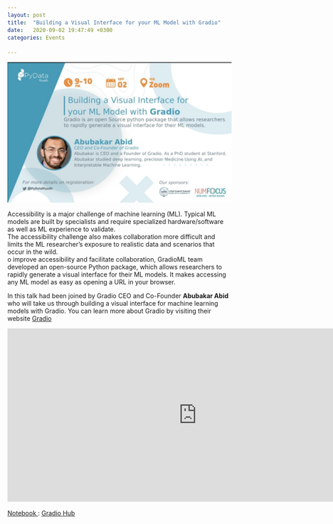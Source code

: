 ```yaml
---
layout: post
title:  "Building a Visual Interface for your ML Model with Gradio"
date:   2020-09-02 19:47:49 +0300
categories: Events

---
```



<img src="/assets/images/Gradioml.jpg" alt="meetup">

<p>
Accessibility is a major challenge of machine learning (ML). Typical ML models are built by specialists and require specialized hardware/software as well as ML experience to validate.<br>
The accessibility challenge also makes collaboration more difficult and limits the ML researcher’s exposure to realistic data and scenarios that occur in the wild.<br>
o improve accessibility and facilitate collaboration,
GradioML team developed an open-source Python package, which allows researchers to rapidly generate a visual interface for their ML models.
It makes accessing any ML model as easy as opening a URL in your browser.

In this talk had been joined by Gradio CEO and Co-Founder <b> Abubakar Abid </b> who will take us through building a visual interface for machine learning models with Gradio. You can learn more about Gradio by visiting their website  <a href="https://www.gradio.app/">Gradio  </a>

</p>

<iframe width="850" height="390" src="https://www.youtube.com/embed/dCbTi5ZKA9s" frameborder="0" allow="accelerometer; autoplay; clipboard-write; encrypted-media; gyroscope; picture-in-picture" allowfullscreen></iframe>

<a href="https://colab.research.google.com/drive/1BAw8QGFNqeKf1V0E3TLCzWyV6NM_qv_i">Notebook  </a> :
<a href="https://www.gradio.app/hub">Gradio Hub  </a>
